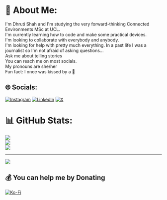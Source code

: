 # 💫 About Me:
I'm Dhruti Shah and I'm studying the very forward-thinking Connected Environments MSc at UCL. <br>I'm currently learning how to code and make some practical devices.<br>I'm looking to collaborate with everybody and anybody.<br>I'm looking for help with pretty much everything. In a past life I was a journalist so I'm not afraid of asking questions... <br>Ask me about telling stories<br>You can reach me on most socials.<br>My pronouns are she/her<br>Fun fact: I once was kissed by a :wolf:


## 🌐 Socials:
[![Instagram](https://img.shields.io/badge/Instagram-%23E4405F.svg?logo=Instagram&logoColor=white)](https://instagram.com/dhruti_journo) [![LinkedIn](https://img.shields.io/badge/LinkedIn-%230077B5.svg?logo=linkedin&logoColor=white)](https://linkedin.com/in/dhrutishahstoryteller) [![X](https://img.shields.io/badge/X-black.svg?logo=X&logoColor=white)](https://x.com/dhrutishah) 
# 📊 GitHub Stats:
![](https://github-readme-stats.vercel.app/api?username=Dhruti1Shah&theme=dark&hide_border=false&include_all_commits=false&count_private=false)<br/>
![](https://github-readme-streak-stats.herokuapp.com/?user=Dhruti1Shah&theme=dark&hide_border=false)<br/>
![](https://github-readme-stats.vercel.app/api/top-langs/?username=Dhruti1Shah&theme=dark&hide_border=false&include_all_commits=false&count_private=false&layout=compact)

---
[![](https://visitcount.itsvg.in/api?id=Dhruti1Shah&icon=0&color=0)](https://visitcount.itsvg.in)

  ## 💰 You can help me by Donating
  [![Ko-Fi](https://img.shields.io/badge/Ko--fi-F16061?style=for-the-badge&logo=ko-fi&logoColor=white)](https://ko-fi.com/dhrutishah) 

  
<!-- Proudly created with GPRM ( https://gprm.itsvg.in ) -->
